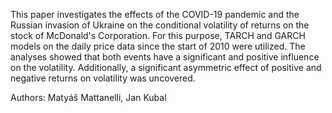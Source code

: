 This paper investigates the effects of the COVID-19 pandemic and the Russian invasion of Ukraine on the conditional volatility of returns on the stock of McDonald's Corporation. For this purpose, TARCH and GARCH models on the daily price data since the start of 2010 were utilized. The analyses showed that both events have a significant and positive influence on the volatility. Additionally, a significant asymmetric effect of positive and negative returns on volatility was uncovered.

Authors: Matyáš Mattanelli, Jan Kubal